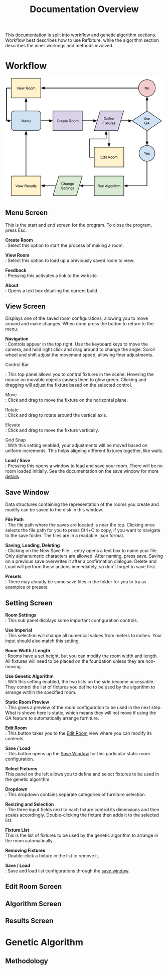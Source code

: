 ﻿---
permalink: /documentation/
title: "Documentation Overview"
toc: true
toc_label: "Documentation"
toc_icon: "bars"
toc_sticky: true
---

This documentation is split into workflow and genetic algorithm sections. Workflow best describes how to use Refixture, while the algorithm section describes the inner workings and methods involved.

# Workflow

![Flowchart](/assets/images/Refixture-Flowchart.png)

## Menu Screen
This is the start and end screen for the program. To close the program, press Esc.

**Create Room**  
: Select this option to start the process of making a room.

**View Room**  
: Select this option to load up a previously saved room to view.

**Feedback**  
: Pressing this activates a link to the website.

**About**  
: Opens a text box detailing the current build.

## View Screen
Displays one of the saved room configurations, allowing you to move around and make changes. When done press the button to return to the menu.

**Navigation**  
: Controls appear in the top right. Use the keyboard keys to move the camera, and hold right click and drag around to change the angle. Scroll wheel and shift adjust the movement speed, allowing finer adjustments.

Control Bar  

: This top panel allows you to control fixtures in the scene. Hovering the mouse on movable objects causes them to glow green. Clicking and dragging will adjust the fixture based on the selected control.

  Move  
  : Click and drag to move the fixture on the horizontal plane.

  Rotate  
  : Click and drag to rotate around the vertical axis.

  Elevate   
  : Click and drag to move the fixture vertically.

  Grid Snap  
  : With this setting enabled, your adjustments will be moved based on uniform increments. This helps aligning different fixtures together, like walls.

**Load / Save**  
: Pressing this opens a window to load and save your room. There will be no room loaded initially. See the documentation on the save window for more [details](#save-window).

## Save Window
Data structures containing the representation of the rooms you create and modify can be saved to the disk in this window.

**File Path**  
: The file path where the saves are located is near the top. Clicking once selects the file path for you to press Ctrl+C to copy, if you want to navigate to the save folder. The files are in a readable .json format.

**Saving, Loading, Deleting**  
: Clicking on the New Save File... entry opens a text box to name your file. Only alphanumeric characters are allowed. After naming, press save. Saving on a previous save overwrites it after a confirmation dialogue. Delete and Load will perform those actions immediately, so don't forget to save first.

**Presets**  
: There may already be some save files in the folder for you to try as examples or presets.

## Setting Screen

**Room Settings**  
: This sub panel displays some important configuration controls.

  __Use Imperial__  
  : This selection will change all numerical values from meters to inches. Your input should also match this setting.

  __Room Width / Length__  
  : Rooms have a set height, but you can modify the room width and length. All fixtures will need to be placed on the foundation unless they are non-moving.

  __Use Genetic Algorithm__  
  : With this setting enabled, the two lists on the side become accessable. They control the list of fixtures you define to be used by the algorithm to arrange within the specified room.

**Static Room Preview**  
: This gives a preview of the room configuration to be used in the next step. What is shown here is static, which means they will not move if using the GA feature to automatically arrange furniture.

  __Edit Room__  
  : This button takes you to the [Edit Room](#edit-room-screen) view where you can modify its contents.

  __Save / Load__  
  : This button opens up the [Save Window](#save-window) for this particular static room configuration. 

**Select Fixtures**  
This panel on the left allows you to define and select fixtures to be used in the genetic algorithm.

  __Dropdown__  
  : This dropdown contains separate categories of furniture selection.

  __Resizing and Selection__  
  : The three input fields next to each fixture control its dimensions and then scales accordingly. Double-clicking the fixture then adds it to the selected list.

**Fixture List**  
This is the list of fixtures to be used by the genetic algorithm to arrange in the room automatically.

  __Removing Fixtures__  
  : Double-click a fixture in the list to remove it.

  __Save / Load__  
  : Save and load list configurations through the [save window](#save-window).

## Edit Room Screen



## Algorithm Screen



## Results Screen

# Genetic Algorithm

## Methodology